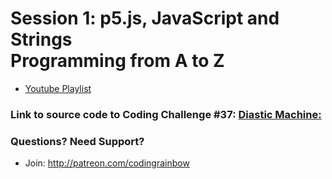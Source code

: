 # Session 1: p5.js, JavaScript and Strings<br />Programming from A to Z
* [Youtube Playlist](https://www.youtube.com/watch?v=HRANU6KtNEs&list=PLRqwX-V7Uu6aoeLx_mWfz6XwtFaD9SkVX&index=1)


### Link to source code to Coding Challenge #37: [Diastic Machine:](https://github.com/CodingRainbow/Rainbow-Code/tree/master/challenges/CC_37_diastic)

### Questions? Need Support?
* Join: http://patreon.com/codingrainbow
